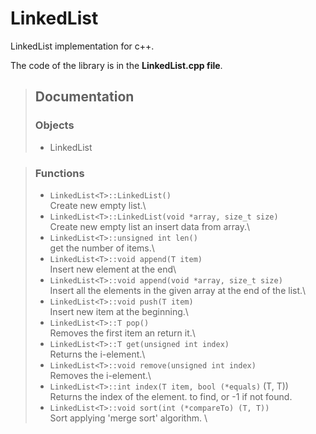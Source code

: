 # LinkedList
LinkedList implementation for c++.

The code of the library is in the **LinkedList.cpp file**.


> ## Documentation
>
> ### Objects
> - LinkedList<T>

> ### Functions
> - `LinkedList<T>::LinkedList()`\
>   Create new empty list.\
> - `LinkedList<T>::LinkedList(void *array, size_t size)`\
>   Create new empty list an insert data from array.\
> - `LinkedList<T>::unsigned int len()`\
>   get the number of items.\
> - `LinkedList<T>::void append(T item)`\
>   Insert new element at the end\
> - `LinkedList<T>::void append(void *array, size_t size)`\
>   Insert all the elements in the given array at the end of the list.\
> - `LinkedList<T>::void push(T item)`\
>   Insert new item at the beginning.\
> - `LinkedList<T>::T pop()`\
>   Removes the first item an return it.\
> - `LinkedList<T>::T get(unsigned int index)`\
>   Returns the i-element.\
> - `LinkedList<T>::void remove(unsigned int index)`\
>   Removes the i-element.\
> - `LinkedList<T>::int index(T item, bool (*equals)` (T, T))\
>   Returns the index of the element. to find, or -1 if not found.<br/>
> - `LinkedList<T>::void sort(int (*compareTo) (T, T))`\
>   Sort applying 'merge sort' algorithm. \